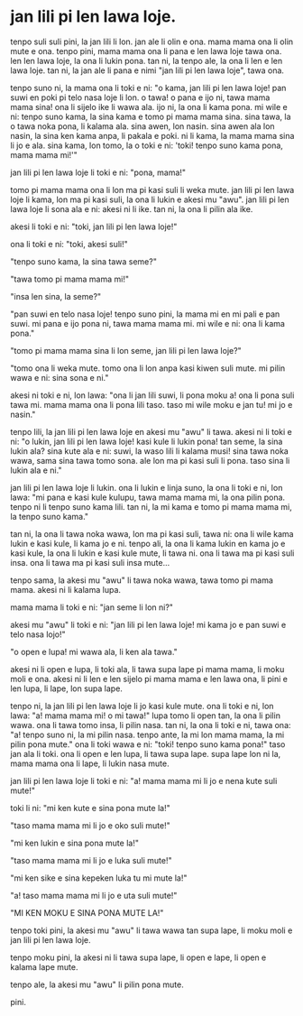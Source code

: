 # jan lili pi len lawa loje.

tenpo suli suli pini, la jan lili li lon.
jan ale li olin e ona.
mama mama ona li olin mute e ona.
tenpo pini, mama mama ona li pana e len lawa loje tawa ona.
len len lawa loje, la ona li lukin pona.
tan ni, la tenpo ale, la ona li len e len lawa loje.
tan ni, la jan ale li pana e nimi "jan lili pi len lawa loje", tawa ona.

tenpo suno ni, la mama ona li toki e ni: 
"o kama, jan lili pi len lawa loje!
pan suwi en poki pi telo nasa loje li lon.
o tawa! o pana e ijo ni, tawa mama mama sina!
ona li sijelo ike li wawa ala.
ijo ni, la ona li kama pona.
mi wile e ni: 
tenpo suno kama, la sina kama e tomo pi mama mama sina.
sina tawa, la o tawa noka pona, li kalama ala.
sina awen, lon nasin.
sina awen ala lon nasin, la sina ken kama anpa, li pakala e poki.
ni li kama, la mama mama sina li jo e ala.
sina kama, lon tomo, la o toki e ni: 
'toki! tenpo suno kama pona, mama mama mi!'"

jan lili pi len lawa loje li toki e ni: "pona, mama!"

tomo pi mama mama ona li lon ma pi kasi suli li weka mute.
jan lili pi len lawa loje li kama, lon ma pi kasi suli, la ona li lukin e akesi mu "awu".
jan lili pi len lawa loje li sona ala e ni: akesi ni li ike.
tan ni, la ona li pilin ala ike.

akesi li toki e ni: "toki, jan lili pi len lawa loje!"

ona li toki e ni: "toki, akesi suli!"

"tenpo suno kama, la sina tawa seme?"

"tawa tomo pi mama mama mi!"

"insa len sina, la seme?"

"pan suwi en telo nasa loje!
tenpo suno pini, la mama mi en mi pali e pan suwi.
mi pana e ijo pona ni, tawa mama mama mi.
mi wile e ni: ona li kama pona."

"tomo pi mama mama sina li lon seme, jan lili pi len lawa loje?"

"tomo ona li weka mute. 
tomo ona li lon anpa kasi kiwen suli mute.
mi pilin wawa e ni: sina sona e ni."

akesi ni toki e ni, lon lawa: 
"ona li jan lili suwi, li pona moku a!
ona li pona suli tawa mi.
mama mama ona li pona lili taso.
taso mi wile moku e jan tu!
mi jo e nasin."

tenpo lili, la jan lili pi len lawa loje en akesi mu "awu" li tawa.
akesi ni li toki e ni: 
"o lukin, jan lili pi len lawa loje!
kasi kule li lukin pona!
tan seme, la sina lukin ala?
sina kute ala e ni: suwi, la waso lili li kalama musi!
sina tawa noka wawa, sama sina tawa tomo sona.
ale lon ma pi kasi suli li pona.
taso sina li lukin ala e ni."

jan lili pi len lawa loje li lukin.
ona li lukin e linja suno, la ona li toki e ni, lon lawa:
"mi pana e kasi kule kulupu, tawa mama mama mi, la ona pilin pona.
tenpo ni li tenpo suno kama lili.
tan ni, la mi kama e tomo pi mama mama mi, la tenpo suno kama."

tan ni, la ona li tawa noka wawa, lon ma pi kasi suli, tawa ni:
ona li wile kama lukin e kasi kule, li kama jo e ni.
tenpo ali, la ona li kama lukin en kama jo e kasi kule, la ona li lukin e kasi kule mute, li tawa ni.
ona li tawa ma pi kasi suli insa.
ona li tawa ma pi kasi suli insa mute...

tenpo sama, la akesi mu "awu" li tawa noka wawa, tawa tomo pi mama mama.
akesi ni li kalama lupa.

mama mama li toki e ni: 
"jan seme li lon ni?"

akesi mu "awu" li toki e ni: 
"jan lili pi len lawa loje!
mi kama jo e pan suwi e telo nasa lojo!"

"o open e lupa!
mi wawa ala, li ken ala tawa."

akesi ni li open e lupa, li toki ala, li tawa supa lape pi mama mama, li moku moli e ona.
akesi ni li len e len sijelo pi mama mama e len lawa ona, li pini e len lupa, li lape, lon supa lape.

tenpo ni, la jan lili pi len lawa loje li jo kasi kule mute.
ona li toki e ni, lon lawa: "a! mama mama mi! o mi tawa!"
lupa tomo li open tan, la ona li pilin wawa.
ona li tawa tomo insa, li pilin nasa.
tan ni, la ona li toki e ni, tawa ona:
"a! tenpo suno ni, la mi pilin nasa.
tenpo ante, la mi lon mama mama, la mi pilin pona mute."
ona li toki wawa e ni: "toki! tenpo suno kama pona!"
taso jan ala li toki.
ona li open e len lupa, li tawa supa lape.
supa lape lon ni la, mama mama ona li lape, li lukin nasa mute.

jan lili pi len lawa loje li toki e ni:
"a! mama mama mi li jo e nena kute suli mute!"

toki li ni: "mi ken kute e sina pona mute la!"

"taso mama mama mi li jo e oko suli mute!"

"mi ken lukin e sina pona mute la!"

"taso mama mama mi li jo e luka suli mute!"

"mi ken sike e sina kepeken luka tu mi mute la!"

"a! taso mama mama mi li jo e uta suli mute!"

"MI KEN MOKU E SINA PONA MUTE LA!"

tenpo toki pini, la akesi mu "awu" li tawa wawa tan supa lape, li moku moli e jan lili pi len lawa loje.

tenpo moku pini, la akesi ni li tawa supa lape, li open e lape, li open e kalama lape mute.

tenpo ale, la akesi mu "awu" li pilin pona mute.

pini.
